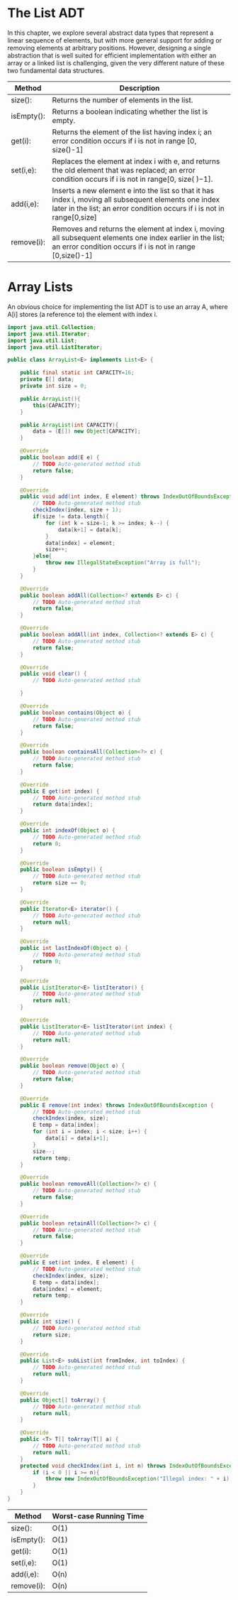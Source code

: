 # The List ADT
In this chapter, we explore several abstract data types that represent a linear sequence of elements, but with more general support for adding or removing elements at arbitrary positions. However, designing a single abstraction that is well suited for efficient implementation with either an array or a linked list is challenging, given the very different nature of these two fundamental data structures.  

| Method     	| Description                                                                                                                                                                      	|
|------------	|----------------------------------------------------------------------------------------------------------------------------------------------------------------------------------	|
| size():    	| Returns the number of elements in the list.                                                                                                                                      	|
| isEmpty(): 	| Returns a boolean indicating whether the list is empty.                                                                                                                          	|
| get(i):    	| Returns the element of the list having index i; an error condition occurs if i is not in range [0, size()-1]                                                                     	|
| set(i,e):  	| Replaces the element at index i with e, and returns the old element that was replaced; an error condition occurs if i is not in range[0, size( )−1].                             	|
| add(i,e):  	| Inserts a new element e into the list so that it has index i, moving all subsequent elements one index later in the list; an error condition occurs if i is not in range[0,size] 	|
| remove(i): 	| Removes and returns the element at index i, moving all subsequent elements one index earlier in the list; an error condition occurs if i is not in range [0,size()-1]            	|



# Array Lists

An obvious choice for implementing the list ADT is to use an array A, where A[i] stores (a reference to) the element with index i.
```JAVA
import java.util.Collection;
import java.util.Iterator;
import java.util.List;
import java.util.ListIterator;

public class ArrayList<E> implements List<E> {

	public final static int CAPACITY=16;
	private E[] data;
	private int size = 0;

	public ArrayList(){
		this(CAPACITY);
	}

	public ArrayList(int CAPACITY){
		data = (E[]) new Object[CAPACITY];
	}

	@Override
	public boolean add(E e) {
		// TODO Auto-generated method stub
		return false;
	}

	@Override
	public void add(int index, E element) throws IndexOutOfBoundsException, IllegalStateException {
		// TODO Auto-generated method stub
		checkIndex(index, size + 1);
		if(size != data.length){
			for (int k = size-1; k >= index; k--) {
				data[k+1] = data[k];
			}
			data[index] = element;
			size++;
		}else{
			throw new IllegalStateException("Array is full");
		}
	}

	@Override
	public boolean addAll(Collection<? extends E> c) {
		// TODO Auto-generated method stub
		return false;
	}

	@Override
	public boolean addAll(int index, Collection<? extends E> c) {
		// TODO Auto-generated method stub
		return false;
	}

	@Override
	public void clear() {
		// TODO Auto-generated method stub

	}

	@Override
	public boolean contains(Object o) {
		// TODO Auto-generated method stub
		return false;
	}

	@Override
	public boolean containsAll(Collection<?> c) {
		// TODO Auto-generated method stub
		return false;
	}

	@Override
	public E get(int index) {
		// TODO Auto-generated method stub
		return data[index];
	}

	@Override
	public int indexOf(Object o) {
		// TODO Auto-generated method stub
		return 0;
	}

	@Override
	public boolean isEmpty() {
		// TODO Auto-generated method stub
		return size == 0;
	}

	@Override
	public Iterator<E> iterator() {
		// TODO Auto-generated method stub
		return null;
	}

	@Override
	public int lastIndexOf(Object o) {
		// TODO Auto-generated method stub
		return 0;
	}

	@Override
	public ListIterator<E> listIterator() {
		// TODO Auto-generated method stub
		return null;
	}

	@Override
	public ListIterator<E> listIterator(int index) {
		// TODO Auto-generated method stub
		return null;
	}

	@Override
	public boolean remove(Object o) {
		// TODO Auto-generated method stub
		return false;
	}

	@Override
	public E remove(int index) throws IndexOutOfBoundsException {
		// TODO Auto-generated method stub
		checkIndex(index, size);
		E temp = data[index];
		for (int i = index; i < size; i++) {
			data[i] = data[i+1];
		}
		size--;
		return temp;
	}

	@Override
	public boolean removeAll(Collection<?> c) {
		// TODO Auto-generated method stub
		return false;
	}

	@Override
	public boolean retainAll(Collection<?> c) {
		// TODO Auto-generated method stub
		return false;
	}

	@Override
	public E set(int index, E element) {
		// TODO Auto-generated method stub
		checkIndex(index, size);
		E temp = data[index];
		data[index] = element;
		return temp;
	}

	@Override
	public int size() {
		// TODO Auto-generated method stub
		return size;
	}

	@Override
	public List<E> subList(int fromIndex, int toIndex) {
		// TODO Auto-generated method stub
		return null;
	}

	@Override
	public Object[] toArray() {
		// TODO Auto-generated method stub
		return null;
	}

	@Override
	public <T> T[] toArray(T[] a) {
		// TODO Auto-generated method stub
		return null;
	}
	protected void checkIndex(int i, int n) throws IndexOutOfBoundsException {
		if (i < 0 || i >= n){
			throw new IndexOutOfBoundsException("Illegal index: " + i);
		}
	}
}

```
| Method     | Worst-case Running Time |
|------------|-------------------------|
| size():    | O(1)                    |
| isEmpty(): | O(1)                    |
| get(i):    | O(1)                    |
| set(i,e):  | O(1)                    |
| add(i,e):  | O(n)                    |
| remove(i): | O(n)                    |
